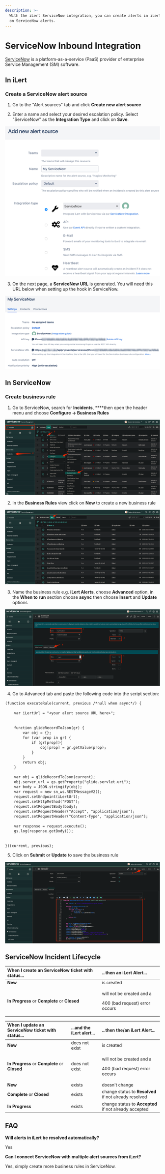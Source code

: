 ```yaml
---
description: >-
  With the iLert ServiceNow integration, you can create alerts in iLert based
  on ServiceNow alerts.
---
```


# ServiceNow Inbound Integration

[ServiceNow](http://www.servicenow.com/) is a platform-as-a-service \(PaaS\) provider of enterprise Service Management \(SM\) software.

## In iLert <a id="in-ilert"></a>

### Create a ServiceNow alert source <a id="create-alert-source"></a>

1. Go to the "Alert sources" tab and click **Create new alert source**

2. Enter a name and select your desired escalation policy. Select "ServiceNow" as the **Integration Type** and click on **Save**.

![](../../.gitbook/assets/screenshot_09_02_21__07_51.png)

3. On the next page, a **ServiceNow URL** is generated. You will need this URL below when setting up the hook in ServiceNow.

![](../../.gitbook/assets/screenshot_09_02_21__07_52.png)

## In ServiceNow <a id="in-servicenow"></a>

### Create business rule <a id="create-business-rule"></a>

1. Go to ServiceNow, search for **Incidents**, ****then open the header menu and choose **Configure -&gt; Business Rules**

![](../../.gitbook/assets/screenshot_08_02_21__22_40.png)

2. In the **Business Rules** view click on **New** to create a new business rule

![](../../.gitbook/assets/screenshot_08_02_21__22_42.png)

3. Name the business rule e.g. **iLert Alerts**, choose **Advanced** option, in the **When to run** section choose **async** then choose **Insert** and **Update** options

![](../../.gitbook/assets/screenshot_08_02_21__22_43.png)

4. Go to Advanced tab and paste the following code into the script section:

```text
(function executeRule(current, previous /*null when async*/) {

	var iLertUrl = "<your alert source URL here>";
	
	
	function glideRecordToJson(gr) {
		var obj = {};
		for (var prop in gr) {
			if (gr[prop]){
				obj[prop] = gr.getValue(prop);
			}
		}
		return obj;
	}

	var obj = glideRecordToJson(current);
	obj.server_url = gs.getProperty("glide.servlet.uri");
	var body = JSON.stringify(obj);
	var request = new sn_ws.RESTMessageV2();
	request.setEndpoint(iLertUrl);
	request.setHttpMethod("POST");
	request.setRequestBody(body);
	request.setRequestHeader("Accept", "application/json");
	request.setRequestHeader("Content-Type", "application/json");
	
	var response = request.execute();
	gs.log(response.getBody());
	

})(current, previous);
```

5. Click on **Submit** or **Update** to save the business rule

![](../../.gitbook/assets/screenshot_08_02_21__22_46.png)

## ServiceNow Incident Lifecycle <a id="lifecycle"></a>

<table>
  <thead>
    <tr>
      <th style="text-align:left">When I create an ServiceNow ticket with status...</th>
      <th style="text-align:left">...then an iLert Alert...</th>
    </tr>
  </thead>
  <tbody>
    <tr>
      <td style="text-align:left"><b>New</b>
      </td>
      <td style="text-align:left">is created</td>
    </tr>
    <tr>
      <td style="text-align:left"><b>In Progress </b>or <b>Complete</b> or <b>Closed</b>
      </td>
      <td style="text-align:left">
        <p>will not be created and a</p>
        <p>400 (bad request) error occurs</p>
      </td>
    </tr>
  </tbody>
</table>



<table>
  <thead>
    <tr>
      <th style="text-align:left">When I update an ServiceNow ticket with status...</th>
      <th style="text-align:left">...and the<b> </b>iLert alert...</th>
      <th style="text-align:left">...then the/an iLert Alert...</th>
    </tr>
  </thead>
  <tbody>
    <tr>
      <td style="text-align:left"><b>New</b>
      </td>
      <td style="text-align:left">does not exist</td>
      <td style="text-align:left">is created</td>
    </tr>
    <tr>
      <td style="text-align:left"><b>In Progress </b>or <b>Complete</b> or <b>Closed</b>
      </td>
      <td style="text-align:left">does not exist</td>
      <td style="text-align:left">
        <p>will not be created and a</p>
        <p>400 (bad request) error occurs</p>
      </td>
    </tr>
    <tr>
      <td style="text-align:left"><b>New</b>
      </td>
      <td style="text-align:left">exists</td>
      <td style="text-align:left">doesn&apos;t change</td>
    </tr>
    <tr>
      <td style="text-align:left"><b>Complete</b> or <b>Closed</b>
      </td>
      <td style="text-align:left">exists</td>
      <td style="text-align:left">change status to <b>Resolved</b> if not already resolved</td>
    </tr>
    <tr>
      <td style="text-align:left"><b>In Progress</b>
      </td>
      <td style="text-align:left">exists</td>
      <td style="text-align:left">change status to <b>Accepted</b> if not already accepted</td>
    </tr>
  </tbody>
</table>

## FAQ <a id="faq"></a>

**Will alerts in iLert be resolved automatically?**

Yes

**Can I connect ServiceNow with multiple alert sources from iLert?**

Yes, simply create more business rules in ServiceNow.

